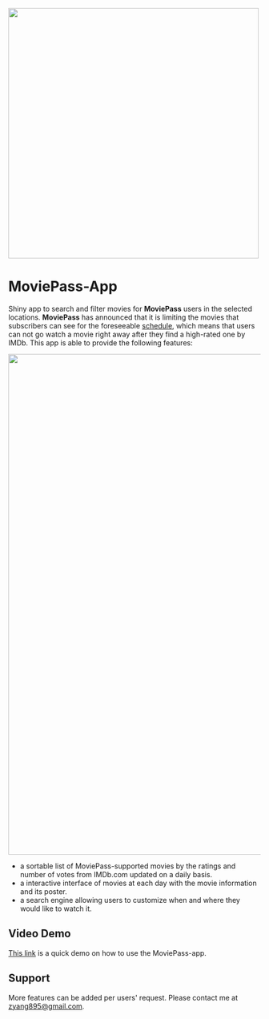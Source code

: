 

<p align="left">
  <img src="https://cdn1.vox-cdn.com/thumbor/y0E0ZzywCYesmsnPm3ZDQ7ekGaI=/0x1080/volume-assets.voxmedia.com/production/514f56be0addbcb33850de56eca2bb2f/VRG_DSN_2740_Moviepass_Thumb_v02.jpg" width="500" >
</p>

# MoviePass-App 

Shiny app to search and filter movies for **MoviePass** users in the selected locations. **MoviePass** has announced that it is limiting the movies that subscribers can see for the foreseeable [schedule](https://www.moviepass.com/movies/), which means that users can not go watch a movie right away after they find a high-rated one by IMDb. This app is able to provide the following features:

<p align="left">
  <img src="https://github.com/zhiiyang/MoviePass/blob/master/www/DemoPicture.png" width="1000" >
</p>

* a sortable list of MoviePass-supported movies by the ratings and number of votes from IMDb.com updated on a daily basis. 
* a interactive interface of movies at each day with the movie information and its poster. 
* a search engine allowing users to customize when and where they would like to watch it. 

## Video Demo

[This link](https://github.com/zhiiyang/MoviePass/blob/master/www/MoviePassShinyDemo.mp4) is a quick demo on how to use the MoviePass-app. 

## Support

More features can be added per users' request. Please contact me at zyang895@gmail.com.

